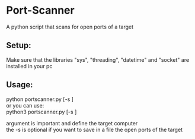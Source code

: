 # Port-Scanner
A python script that scans for open ports of a target

## Setup:
Make sure that the libraries "sys", "threading", "datetime" and "socket" are installed in your pc

## Usage:
python portscanner.py <ip> [-s <filename>]<br>
or you can use:<br>
python3 portscanner.py <ip> [-s <filename>]<br>

<ip> argument is important and define the target computer<br>
the -s <filename> is optional if you want to save in a file the open ports of the target
